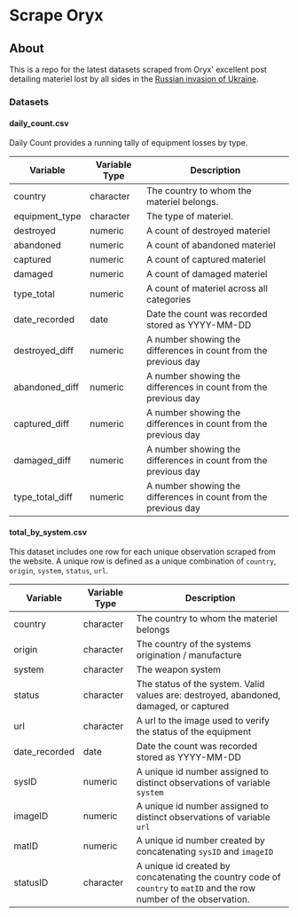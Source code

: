 # Scrape Oryx
## About
This is a repo for the latest datasets scraped from Oryx' excellent post detailing materiel lost by all sides in the [Russian invasion of Ukraine](https://www.oryxspioenkop.com/2022/02/attack-on-europe-documenting-equipment.html).

### Datasets

#### daily_count.csv

Daily Count provides a running tally of equipment losses by type.

| Variable        | Variable Type | Description                                                     |
|-----------------|---------------|-----------------------------------------------------------------|
| country         | character     | The country to whom the materiel belongs.                       |
| equipment_type  | character     | The type of materiel.                                           |
| destroyed       | numeric       | A count of destroyed materiel                                   |
| abandoned       | numeric       | A count of abandoned materiel                                   |
| captured        | numeric       | A count of captured materiel                                    |
| damaged         | numeric       | A count of damaged materiel                                     |
| type_total      | numeric       | A count of materiel across all categories                       |
| date_recorded   | date          | Date the count was recorded stored as YYYY-MM-DD                |
| destroyed_diff  | numeric       | A number showing the differences in count from the previous day |
| abandoned_diff  | numeric       | A number showing the differences in count from the previous day |
| captured_diff   | numeric       | A number showing the differences in count from the previous day |
| damaged_diff    | numeric       | A number showing the differences in count from the previous day |
| type_total_diff | numeric       | A number showing the differences in count from the previous day |

#### total_by_system.csv

This dataset includes one row for each unique observation scraped from the website. A unique row is defined as a unique combination of `country`, `origin`, `system`, `status`, `url`.

| Variable      | Variable Type | Description                                                                                                          |
|---------------|---------------|----------------------------------------------------------------------------------------------------------------------|
| country       | character     | The country to whom the materiel belongs                                                                             |
| origin        | character     | The country of the systems origination / manufacture                                                                 |
| system        | character     | The weapon system                                                                                                    |
| status        | character     | The status of the system. Valid values are: destroyed, abandoned, damaged, or captured                               |
| url           | character     | A url to the image used to verify the status of the equipment                                                        |
| date_recorded | date          | Date the count was recorded stored as YYYY-MM-DD                                                                     |
| sysID         | numeric       | A unique id number assigned to distinct observations of variable `system`                                            |
| imageID       | numeric       | A unique id number assigned to distinct observations of variable `url`                                               |
| matID         | numeric       | A unique id number created by concatenating `sysID` and `imageID`                                                    |
| statusID      | character     | A unique id created by concatenating the country code of `country` to `matID` and the row number of the observation. |
